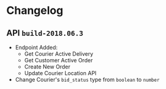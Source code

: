 # Changelog

## API `build-2018.06.3`

- Endpoint Added:
  - Get Courier Active Delivery
  - Get Customer Active Order
  - Create New Order
  - Update Courier Location API
- Change Courier's `bid_status` type from `boolean` to `number`

